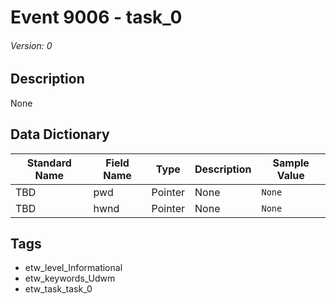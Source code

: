 # Event 9006 - task_0
###### Version: 0

## Description
None

## Data Dictionary
|Standard Name|Field Name|Type|Description|Sample Value|
|---|---|---|---|---|
|TBD|pwd|Pointer|None|`None`|
|TBD|hwnd|Pointer|None|`None`|

## Tags
* etw_level_Informational
* etw_keywords_Udwm
* etw_task_task_0